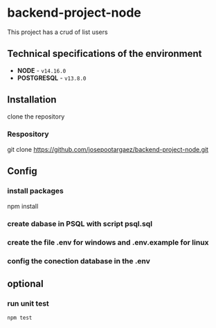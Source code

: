# backend-project-node
   This project has a crud of list users

## Technical specifications of the environment

* **NODE** - `v14.16.0`
* **POSTGRESQL** - `v13.8.0`


## Installation
 clone the repository

###  Respository
git clone https://github.com/josepootargaez/backend-project-node.git


## Config

### install packages
 npm install

### create dabase in PSQL with script psql.sql

### create the file .env for windows and .env.example for linux

### config the conection database in the .env




## optional
 ### run unit test
    npm test

